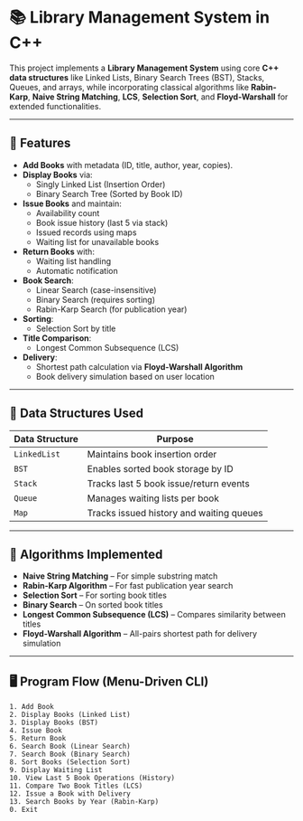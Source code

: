 # 📚 Library Management System in C++

This project implements a **Library Management System** using core **C++ data structures** like Linked Lists, Binary Search Trees (BST), Stacks, Queues, and arrays, while incorporating classical algorithms like **Rabin-Karp**, **Naive String Matching**, **LCS**, **Selection Sort**, and **Floyd-Warshall** for extended functionalities.

---

## 🔧 Features

- **Add Books** with metadata (ID, title, author, year, copies).
- **Display Books** via:
  - Singly Linked List (Insertion Order)
  - Binary Search Tree (Sorted by Book ID)
- **Issue Books** and maintain:
  - Availability count
  - Book issue history (last 5 via stack)
  - Issued records using maps
  - Waiting list for unavailable books
- **Return Books** with:
  - Waiting list handling
  - Automatic notification
- **Book Search**:
  - Linear Search (case-insensitive)
  - Binary Search (requires sorting)
  - Rabin-Karp Search (for publication year)
- **Sorting**:
  - Selection Sort by title
- **Title Comparison**:
  - Longest Common Subsequence (LCS)
- **Delivery**:
  - Shortest path calculation via **Floyd-Warshall Algorithm**
  - Book delivery simulation based on user location

---

## 🧱 Data Structures Used

| Data Structure | Purpose |
|----------------|---------|
| `LinkedList`   | Maintains book insertion order |
| `BST`          | Enables sorted book storage by ID |
| `Stack`        | Tracks last 5 book issue/return events |
| `Queue`        | Manages waiting lists per book |
| `Map`          | Tracks issued history and waiting queues |

---

## 🧠 Algorithms Implemented

- **Naive String Matching** – For simple substring match
- **Rabin-Karp Algorithm** – For fast publication year search
- **Selection Sort** – For sorting book titles
- **Binary Search** – On sorted book titles
- **Longest Common Subsequence (LCS)** – Compares similarity between titles
- **Floyd-Warshall Algorithm** – All-pairs shortest path for delivery simulation

---

## 🖥️ Program Flow (Menu-Driven CLI)

```text
1. Add Book
2. Display Books (Linked List)
3. Display Books (BST)
4. Issue Book
5. Return Book
6. Search Book (Linear Search)
7. Search Book (Binary Search)
8. Sort Books (Selection Sort)
9. Display Waiting List
10. View Last 5 Book Operations (History)
11. Compare Two Book Titles (LCS)
12. Issue a Book with Delivery
13. Search Books by Year (Rabin-Karp)
0. Exit